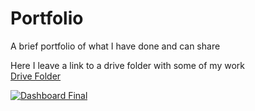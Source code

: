 # Portfolio
A brief portfolio of what I have done and can share

Here I leave a link to a drive folder with some of my work \
[Drive Folder](https://drive.google.com/drive/folders/1L8fSdUnKmThg75XiobC7o096GfJKY9bO?usp=sharing)


<div class='tableauPlaceholder' id='viz1696636314498' style='position: relative'><noscript><a href='#'><img alt='Dashboard Final ' src='https:&#47;&#47;public.tableau.com&#47;static&#47;images&#47;An&#47;Analisis_Covid&#47;DashboardFinal&#47;1_rss.png' style='border: none' /></a></noscript><object class='tableauViz'  style='display:none;'><param name='host_url' value='https%3A%2F%2Fpublic.tableau.com%2F' /> <param name='embed_code_version' value='3' /> <param name='path' value='views&#47;Analisis_Covid&#47;DashboardFinal?:language=es-ES&amp;:embed=true' /> <param name='toolbar' value='yes' /><param name='static_image' value='https:&#47;&#47;public.tableau.com&#47;static&#47;images&#47;An&#47;Analisis_Covid&#47;DashboardFinal&#47;1.png' /> <param name='animate_transition' value='yes' /><param name='display_static_image' value='yes' /><param name='display_spinner' value='yes' /><param name='display_overlay' value='yes' /><param name='display_count' value='yes' /><param name='language' value='es-ES' /></object></div>

